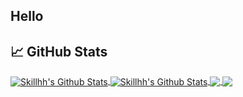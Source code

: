 ## Hello

## &#x1f4c8; GitHub Stats

<a href="https://github.com/Skillhh/Skillhh/">
<img align="center" src="https://github-readme-stats.vercel.app/api/top-langs/?username=Skillhh&hide=html,css,tsql&title_color=ffffff&text_color=c9cacc&icon_color=2bbc8a&bg_color=1d1f21" alt="Skillhh's Github Stats" />
</a>
<a href="https://github.com/Skillhh/Skillhh/">
<img align="center" src="https://github-readme-stats.vercel.app/api?username=Skillhh&show_icons=true&line_height=27&count_private=true&title_color=ffffff&text_color=c9cacc&icon_color=2bbc8a&bg_color=1d1f21" alt="Skillhh's Github Stats" />
</a>
<a href="https://github.com/Skillhh/Assembly">
<img align="center" src="https://github-readme-stats.vercel.app/api/pin/?username=Skillhh&repo=Assembly&title_color=ffffff&text_color=c9cacc&icon_color=2bbc8a&bg_color=1d1f21" />
</a>
<a href="https://github.com/Skillhh/shellcode-x86_x64">
<img align="center" src="https://github-readme-stats.vercel.app/api/pin/?username=Skillhh&repo=Shellcode-x86_x64&title_color=ffffff&text_color=c9cacc&icon_color=2bbc8a&bg_color=1d1f21" />
</a>
